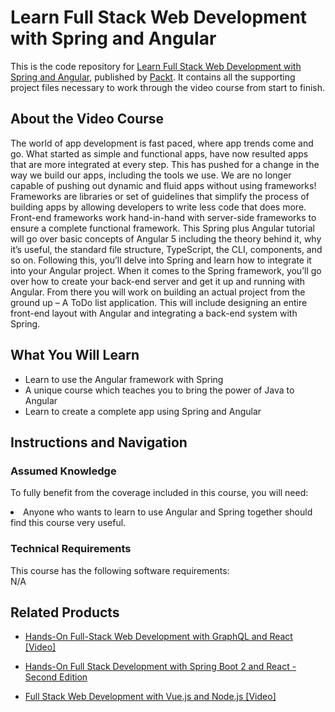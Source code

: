 # Learn Full Stack Web Development with Spring and Angular	
This is the code repository for [Learn Full Stack Web Development with Spring and Angular](https://www.packtpub.com/web-development/learn-full-stack-web-development-spring-and-angular-video), published by [Packt](https://www.packtpub.com/?utm_source=github). It contains all the supporting project files necessary to work through the video course from start to finish.
## About the Video Course
The world of app development is fast paced, where app trends come and go. What started as simple and functional apps, have now resulted apps that are more integrated at every step. This has pushed for a change in the way we build our apps, including the tools we use. We are no longer capable of pushing out dynamic and fluid apps without using frameworks! Frameworks are libraries or set of guidelines that simplify the process of building apps by allowing developers to write less code that does more. Front-end frameworks work hand-in-hand with server-side frameworks to ensure a complete functional framework. This Spring plus Angular tutorial will go over basic concepts of Angular 5 including the theory behind it, why it’s useful, the standard file structure, TypeScript, the CLI, components, and so on. Following this, you’ll delve into Spring and learn how to integrate it into your Angular project. When it comes to the Spring framework, you’ll go over how to create your back-end server and get it up and running with Angular. From there you will work on building an actual project from the ground up – A ToDo list application. This will include designing an entire front-end layout with Angular and integrating a back-end system with Spring.

<H2>What You Will Learn</H2>
<DIV class=book-info-will-learn-text>
<UL>
<LI> Learn to use the Angular framework with Spring</LI>
<LI> A unique course which teaches you to bring the power of Java to Angular</LI>
<LI> Learn to create a complete app using Spring and Angular</LI>
</UL></DIV>

## Instructions and Navigation
### Assumed Knowledge
To fully benefit from the coverage included in this course, you will need:<br/>
<DIV class=book-info-will-learn-text>
<LI> Anyone who wants to learn to use Angular and Spring together should find this course very useful.</LI> 
<DIV>

### Technical Requirements
This course has the following software requirements:<br/>
N/A

## Related Products
* [Hands-On Full-Stack Web Development with GraphQL and React [Video]](https://www.packtpub.com/web-development/hands-full-stack-web-development-graphql-and-react-video)

* [Hands-On Full Stack Development with Spring Boot 2 and React - Second Edition](https://www.packtpub.com/web-development/hands-full-stack-development-spring-boot-2-and-react-second-edition)

* [Full Stack Web Development with Vue.js and Node.js [Video]](https://www.packtpub.com/web-development/full-stack-web-development-vuejs-and-nodejs-video)
